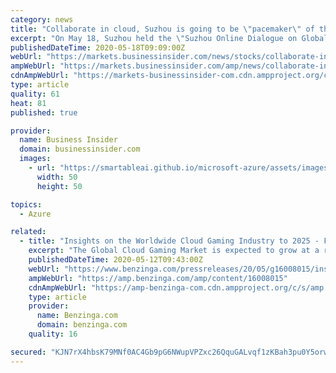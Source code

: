 ```yaml
---
category: news
title: "Collaborate in cloud, Suzhou is going to be \"pacemaker\" of the world's manufacturing industry"
excerpt: "On May 18, Suzhou held the \"Suzhou Online Dialogue on Global Industrial Chain Collaboration\". Microsoft, Adidas, Roche and other internationally well-known enterprises signed a cooperation contract with the local and make progress together,"
publishedDateTime: 2020-05-18T09:09:00Z
webUrl: "https://markets.businessinsider.com/news/stocks/collaborate-in-cloud-suzhou-is-going-to-be-pacemaker-of-the-world-s-manufacturing-industry-1029209869"
ampWebUrl: "https://markets.businessinsider.com/amp/news/collaborate-in-cloud-suzhou-is-going-to-be-pacemaker-of-the-world-s-manufacturing-industry-1029209869"
cdnAmpWebUrl: "https://markets-businessinsider-com.cdn.ampproject.org/c/s/markets.businessinsider.com/amp/news/collaborate-in-cloud-suzhou-is-going-to-be-pacemaker-of-the-world-s-manufacturing-industry-1029209869"
type: article
quality: 61
heat: 81
published: true

provider:
  name: Business Insider
  domain: businessinsider.com
  images:
    - url: "https://smartableai.github.io/microsoft-azure/assets/images/organizations/businessinsider.com-50x50.jpg"
      width: 50
      height: 50

topics:
  - Azure

related:
  - title: "Insights on the Worldwide Cloud Gaming Industry to 2025 - Featuring Nvidia, Intel & Google Among Others"
    excerpt: "The Global Cloud Gaming Market is expected to grow at a robust rate during the forecast period. The Global Cloud Gaming Market is driven by the increasing smartphone proliferation and internet penetration."
    publishedDateTime: 2020-05-12T09:43:00Z
    webUrl: "https://www.benzinga.com/pressreleases/20/05/g16008015/insights-on-the-worldwide-cloud-gaming-industry-to-2025-featuring-nvidia-intel-google-among-others"
    ampWebUrl: "https://amp.benzinga.com/amp/content/16008015"
    cdnAmpWebUrl: "https://amp-benzinga-com.cdn.ampproject.org/c/s/amp.benzinga.com/amp/content/16008015"
    type: article
    provider:
      name: Benzinga.com
      domain: benzinga.com
    quality: 16

secured: "KJN7rX4hbsK79MNf0AC4Gb9pG6NWupVPZxc26QquGALvqf1zKBah3pu0Y5orwAUJJQvV/uoi+MoxB/Nu0l1vA+YfgPRRtYQHikHls9rLaxTJ2gTKYzabgjCwk1Bkgm4JWEXZhIT69X1V7h5gvCYpD9D5QsZAh4mRSgYDTj4RHlk6uuZiyhYNsrLoFurmgRofE9oaBGn23CB3VfQQHU/kfGk5AE/CXPk8Dz2rhIjHY1Pmh9abXZFowF1tmB2EW07m0ezR13oRD8+rvxk7xHVN/RLh45z2bke+HVx6j7iBC3OVPdkqo62jVxPeNni39EWy;tWQfmbVsMgtJbwidDgOUoQ=="
---
```


